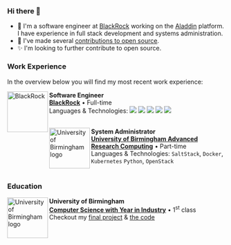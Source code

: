 ### Hi there 👋

- 🔭 I'm a software engineer at [BlackRock](https://www.blackrock.com/) working on the [Aladdin](https://www.blackrock.com/aladdin/) platform. I have experience in full stack development and systems administration.
- 🌱 I've made several [contributions to open source](https://github.com/alexander-lloyd/).
- ✨ I'm looking to further contribute to open source.

### Work Experience
In the overview below you will find my most recent work experience:

[<img align="left" height="94px" width="94px" alt="BlackRock" src="https://avatars.githubusercontent.com/u/10467948?s=200&v=4"/>](https://www.blackrock.com/)

**Software Engineer** \
[**BlackRock**](https://www.blackrock.com/) • Full-time \
Languages & Technologies: <img src="https://shields.io/badge/-Java-007396?style=flat-square&logo=java&logoColor=black" /> <img src="https://shields.io/badge/-Angular-DD0031?style=flat-square&logo=angular&logoColor=black" /> <img src="https://shields.io/badge/-TypeScript-3178C6?style=flat-square&logo=typescript&logoColor=black" /> <img src="https://shields.io/badge/-Spring-6DB33F?style=flat-square&logo=spring-boot&logoColor=black" /> <img src="https://shields.io/badge/-Go-00ADD8?style=flat-square&logo=go&logoColor=black" /> \
<br/>

[<img align="left" height="94px" width="94px" alt="University of Birmingham logo" src="https://avatars.githubusercontent.com/u/44097453?s=200&v=4"/>](https://intranet.birmingham.ac.uk/it/teams/infrastructure/research/index.aspx)

**System Administrator** \
[**University of Birmingham Advanced Research Computing**](https://intranet.birmingham.ac.uk/it/teams/infrastructure/research/index.aspx) • Part-time \
Languages & Technologies: `SaltStack`, `Docker`, `Kubernetes` `Python`, `OpenStack` \
<br/>

### Education

[<img align="left" height="94px" width="94px" alt="University of Birmingham logo" src="https://avatars.githubusercontent.com/u/44097453?s=200&v=4"/>](https://www.birmingham.ac.uk/schools/computer-science/index.aspx)

**University of Birmingham** \
[**Computer Science with Year in Industry**](https://www.birmingham.ac.uk/schools/computer-science/index.aspx) • 1<sup>st</sup> class \
Checkout my [final project](https://alexander-lloyd.dev/digital-circuit-visualiser/) & [the code](https://github.com/alexander-lloyd/digital-circuit-visualiser)
<br/>


